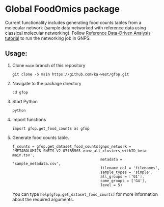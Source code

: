 # Global FoodOmics package

Current functionality includes generating food counts tables from a molecular network (sample data networked with reference data using classical molecular networking). Follow [Reference Data-Driven Analysis tutorial](https://docs.google.com/document/d/15PzVIoDcONCCaAe8GDEM8YBGTdrgDTFA-7VqWjrqEFM/edit?usp=sharing) to run the networking job in GNPS.

## Usage:
1. Clone `main` branch of this repository

    ```
    git clone -b main https://github.com/ka-west/gfop.git
    ```

2. Navigate to the package directory

    ```
    cd gfop
    ```

3. Start Python

    ```
    python
    ```

4. Import functions

    ```
    import gfop.get_food_counts as gfop
    ```

5. Generate food counts table.

    ```
    f_counts = gfop.get_dataset_food_counts(gnps_network = 'METABOLOMICS-SNETS-V2-07f85565-view_all_clusters_withID_beta-main.tsv',
                                            metadata = 'sample_metadata.csv',
                                            filename_col = 'filenames',
                                            sample_types = 'simple',
                                            all_groups = ['G1'],
                                            some_groups = ['G4'],
                                            level = 5)
    ```
    
    You can type `help(gfop.get_dataset_food_counts)` for more information about the required arguments.
